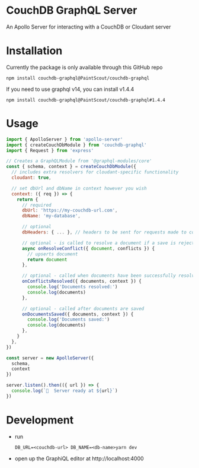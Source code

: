 # CouchDB GraphQL Server

An Apollo Server for interacting with a CouchDB or Cloudant server

# Installation

Currently the package is only available through this GitHub repo

`npm install couchdb-graphql@PaintScout/couchdb-graphql`

If you need to use graphql v14, you can install v1.4.4

`npm install couchdb-graphql@PaintScout/couchdb-graphql#1.4.4`

# Usage

```js
import { ApolloServer } from 'apollo-server'
import { createCouchDbModule } from 'couchdb-graphql'
import { Request } from 'express'

// Creates a GraphQLModule from '@graphql-modules/core'
const { schema, context } = createCouchDbModule({
  // includes extra resolvers for cloudant-specific functionality
  cloudant: true,

  // set dbUrl and dbName in context however you wish
  context: ({ req }) => {
    return {
      // required
      dbUrl: 'https://my-couchdb-url.com',
      dbName: 'my-database',

      // optional
      dbHeaders: { ... }, // headers to be sent for requests made to couchdb

      // optional - is called to resolve a document if a save is rejected by a conflict
      async onResolveConflict({ document, conflicts }) {
        // upserts document
        return document
      },

      // optional - called when documents have been successfully resolved
      onConflictsResolved({ documents, context }) {
        console.log('Documents resolved:')
        console.log(documents)
      },

      // optional - called after documents are saved
      onDocumentsSaved({ documents, context }) {
        console.log('Documents saved:')
        console.log(documents)
      },
    }
  },
})

const server = new ApolloServer({
  schema,
  context
})

server.listen().then(({ url }) => {
  console.log(`🚀  Server ready at ${url}`)
})
```

# Development

- run

  ```cli
  DB_URL=<couchdb-url> DB_NAME=<db-name>yarn dev
  ```

- open up the GraphiQL editor at http://localhost:4000
